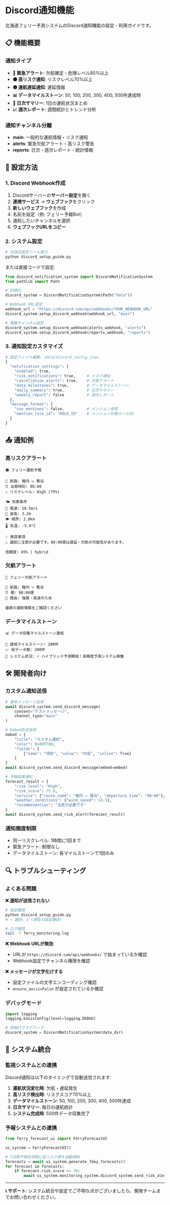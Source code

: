 # Discord通知機能

北海道フェリー予測システムのDiscord通知機能の設定・利用ガイドです。

## 📋 機能概要

### 通知タイプ

- **🔴 緊急アラート**: 欠航確定・危険レベル85%以上
- **🟠 高リスク通知**: リスクレベル70%以上  
- **🟡 運航遅延通知**: 遅延情報
- **📊 データマイルストーン**: 50, 100, 200, 300, 400, 500件達成時
- **📅 日次サマリー**: 1日の運航状況まとめ
- **📈 週次レポート**: 週間統計とトレンド分析

### 通知チャンネル分離

- **main**: 一般的な運航情報・リスク通知
- **alerts**: 緊急欠航アラート・高リスク警告
- **reports**: 日次・週次レポート・統計情報

## 🔧 設定方法

### 1. Discord Webhook作成

1. Discordサーバーの**サーバー設定**を開く
2. **連携サービス** → **ウェブフック**をクリック
3. **新しいウェブフック**を作成
4. 名前を設定（例: フェリー予報Bot）
5. 通知したいチャンネルを選択
6. **ウェブフックURLをコピー**

### 2. システム設定

```bash
# 対話式設定ツール実行
python discord_setup_guide.py
```

または直接コードで設定:

```python
from discord_notification_system import DiscordNotificationSystem
from pathlib import Path

# 初期化
discord_system = DiscordNotificationSystem(Path("data"))

# Webhook URL設定
webhook_url = "https://discord.com/api/webhooks/YOUR_WEBHOOK_URL"
discord_system.setup_discord_webhook(webhook_url, "main")

# 複数チャンネル設定
discord_system.setup_discord_webhook(alerts_webhook, "alerts")
discord_system.setup_discord_webhook(reports_webhook, "reports")
```

### 3. 通知設定カスタマイズ

```python
# 設定ファイル編集: data/discord_config.json
{
  "notification_settings": {
    "enabled": true,
    "risk_notifications": true,     # リスク通知
    "cancellation_alerts": true,    # 欠航アラート  
    "data_milestones": true,        # データマイルストーン
    "daily_summary": true,          # 日次サマリー
    "weekly_report": false          # 週次レポート
  },
  "message_format": {
    "use_mentions": false,          # メンション使用
    "mention_role_id": "ROLE_ID"    # メンション対象ロールID
  }
}
```

## 📤 通知例

### 高リスクアラート
```
🟠 フェリー運航予報

🚢 航路: 稚内 ⇔ 鴛泊
⏰ 出発時刻: 08:00
⚠️ リスクレベル: High (75%)

🌤️ 気象条件
💨 風速: 18.5m/s
🌊 波高: 3.2m
👁️ 視界: 2.0km
🌡️ 気温: -5.0°C

💡 推奨事項
⚠️ 運航に注意が必要です。08:00便は遅延・欠航の可能性があります。

信頼度: 85% | hybrid
```

### 欠航アラート
```
🔴 フェリー欠航アラート

🚢 航路: 稚内 ⇔ 鴛泊  
⏰ 便: 08:00便
📝 理由: 強風・高波のため

最新の運航情報をご確認ください
```

### データマイルストーン
```
📊 データ収集マイルストーン達成

🎯 達成マイルストーン: 200件
📈 総データ数: 200件  
🚀 システム状況: ⚡ ハイブリッド予測開始！高精度予測システム稼働
```

## 🛠️ 開発者向け

### カスタム通知送信

```python
# 基本メッセージ送信
await discord_system.send_discord_message(
    content="テストメッセージ",
    channel_type="main"
)

# Embed形式送信
embed = {
    "title": "カスタム通知",
    "color": 0x00FF00,
    "fields": [
        {"name": "項目", "value": "内容", "inline": True}
    ]
}
await discord_system.send_discord_message(embed=embed)

# 予報結果通知
forecast_result = {
    "risk_level": "High",
    "risk_score": 75.0,
    "service": {"route_name": "稚内 ⇔ 鴛泊", "departure_time": "08:00"},
    "weather_conditions": {"wind_speed": 18.5},
    "recommendation": "注意が必要です"
}
await discord_system.send_risk_alert(forecast_result)
```

### 通知頻度制限

- 同一リスクレベル: 1時間に1回まで
- 緊急アラート: 制限なし
- データマイルストーン: 各マイルストーンで1回のみ

## 🔍 トラブルシューティング

### よくある問題

**❌ 通知が送信されない**
```bash
# 設定確認
python discord_setup_guide.py
# → 選択: 3 (現在の設定確認)

# ログ確認  
tail -f ferry_monitoring.log
```

**❌ Webhook URLが無効**
- URLが `https://discord.com/api/webhooks/` で始まっているか確認
- Webhook設定でチャンネル権限を確認

**❌ メッセージが文字化けする**
- 設定ファイルの文字エンコーディング確認
- `ensure_ascii=False` が設定されているか確認

### デバッグモード

```python
import logging
logging.basicConfig(level=logging.DEBUG)

# 詳細ログでデバッグ
discord_system = DiscordNotificationSystem(data_dir)
```

## 🚀 システム統合

### 監視システムとの連携

Discord通知は以下のタイミングで自動送信されます:

1. **運航状況変化時**: 欠航・遅延発生
2. **高リスク検出時**: リスクスコア70%以上
3. **データマイルストーン**: 50, 100, 200, 300, 400, 500件達成
4. **日次サマリー**: 毎日の運航統計
5. **システム完成時**: 500件データ収集完了

### 予報システムとの連携

```python
from ferry_forecast_ui import FerryForecastUI

ui_system = FerryForecastUI()

# 7日間予報生成時に高リスク便を自動通知
forecasts = await ui_system.generate_7day_forecasts()
for forecast in forecasts:
    if forecast.risk_score >= 70:
        await ui_system.monitoring_system.discord_system.send_risk_alert(forecast)
```

---

**📞 サポート**: システム統合や設定でご不明な点がございましたら、開発チームまでお問い合わせください。